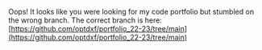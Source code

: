 Oops! It looks like you were looking for my code portfolio but stumbled on the wrong branch. The correct branch is here: [https://github.com/optdxf/portfolio_22-23/tree/main](https://github.com/optdxf/portfolio_22-23/tree/main)
